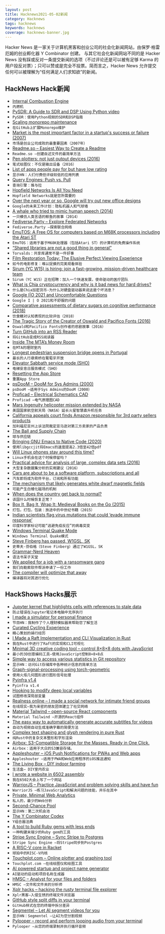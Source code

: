 ```yaml
---
layout: post
title: Hacknews2021-05-02新闻
category: Hacknews
tags: hacknews
keywords: hacknews
coverage: hacknews-banner.jpg
---
```


Hacker News 是一家关于计算机黑客和创业公司的社会化新闻网站，由保罗·格雷厄姆的创业孵化器 Y Combinator 创建。
与其它社会化新闻网站不同的是 Hacker News 没有踩或反对一条提交新闻的选项（不过评论还是可以被有足够 Karma 的用户投反对票）；只可以赞或是完全不投票。简而言之，Hacker News 允许提交任何可以被理解为“任何满足人们求知欲”的新闻。

## HackNews Hack新闻


- [Internal Combustion Engine](https://ciechanow.ski/internal-combustion-engine/)
- `内燃机`
- [PySDR: A Guide to SDR and DSP Using Python video](https://fosdem.org/2021/schedule/event/fsr_pysdr_guide_to_sdr_and_dsp_using_python/)
- `PySDR：使用Python视频的SDR和DSP指南`
- [Scaling monorepo maintenance](https://github.blog/2021-04-29-scaling-monorepo-maintenance/)
- `在GitHub上扩展Monorepo维护`
- [Market is the most important factor in a startup's success or failure (2007)](https://pmarchive.com/guide_to_startups_part4.html)
- `市场是创业公司成败的最重要因素（2007年）`
- [Readme.so – Easiest Way to Create a Readme](https://readme.so/)
- `Readme.so –创建自述文件的最简单方法`
- [Pen plotters: not just output devices (2016)](https://scruss.com/blog/2016/05/17/pen-plotters-not-just-output-devices/)
- `笔式绘图仪：不仅是输出设备（2016）`
- [List of apps people pay for but have low rating](http://ideasfilter.com/)
- `显示HN：人们付费但评级较低的应用列表`
- [Query Engines: Push vs. Pull](http://justinjaffray.com/query-engines-push-vs.-pull/)
- `查询引擎：推与拉`
- [Hopfield Networks Is All You Need](https://ml-jku.github.io/hopfield-layers/)
- `Hopfield Networks就是您所需要的`
- [Over the next year or so, Google will try out new office designs](https://www.nytimes.com/2021/04/30/technology/google-back-to-office-workers.html)
- `Google的未来工作计划：隐私机器人和气球墙`
- [A whale who tried to mimic human speech (2014)](https://www.smithsonianmag.com/science-nature/story-one-whale-who-tried-bridge-linguistic-divide-between-animals-humans-180951437/)
- `一只模仿人类言语的鲸鱼的故事（2014）`
- [Fediverse.Party – Explore Federated Networks](https://fediverse.party/en/miscellaneous)
- `Fediverse.Party –探索联合网络`
- [EmuTOS: A Free OS for computers based on M68K processors including the Atari ST](https://emutos.sourceforge.io/)
- `EmuTOS：适用于基于M68K处理器（包括Atari ST）的计算机的免费操作系统`
- [“Shared libraries are not a good thing in general”](https://lore.kernel.org/lkml/CAHk-=whs8QZf3YnifdLv57+FhBi5_WeNTG1B-suOES=RcUSmQg@mail.gmail.com/)
- `Torvalds：共享库通常不是一件好事`
- [Film Restoration Today: The Elusive Perfect Viewing Experience](https://mubi.com/notebook/posts/film-restoration-today-the-elusive-perfect-viewing-experience)
- `如今的电影修复：难以捉摸的完美观看体验`
- [Sirum (YC W15) is hiring: join a fast-growing, mission-driven healthcare team](https://www.sirum.org/about#careers)
- `Sirum（YC W15）正在招聘：加入一个快速发展，使命驱动的医疗团队`
- [What is Chia cryptocurrency and why is it bad news for hard drives?](https://www.tomsguide.com/news/what-is-chia-cryptocurrency-and-why-is-it-bad-news-for-hard-drives)
- `什么是Chia加密货币-为什么对硬盘驱动器来说这是个坏消息？`
- [Google I|O 2021 and Uncomfortable Questions](https://commonsware.com/blog/2021/05/01/google-io-2021-uncomfortable-questions.html)
- `Google I | O 2021和不舒服的问题`
- [Comparative assessments of dietary sugars on cognitive performance (2018)](https://www.sciencedirect.com/science/article/abs/pii/S0031938417304328)
- `饮食糖对认知表现的比较评估（2018）`
- [The Tragic Story of the Creator of Oswald and Pacifico Fonts (2016)](https://chrisgliddon.com/the-tragic-story-of-vernon-and-oswald-7540fa359509)
- `Oswald和Pacifico Fonts创作者的悲剧故事（2016）`
- [Turn GitHub into an RSS Reader](https://github.com/osmoscraft/osmosfeed)
- `将GitHub变成RSS阅读器`
- [Inside The MTA’s Money Room](https://www.curbed.com/2021/04/al-putre-mta-money-room.html)
- `在MTA的理财室内`
- [Longest pedestrian suspension bridge opens in Portugal](https://www.reuters.com/lifestyle/oddly-enough/high-anxiety-worlds-longest-pedestrian-suspension-bridge-opens-portugal-2021-04-29/)
- `最长的人行悬索桥在葡萄牙开放`
- [Elevator Sabbath service mode (SHO)](https://elevation.fandom.com/wiki/Sabbath_service_(SHO))
- `电梯安息日服务模式（SHO）`
- [Resetting the App Store](https://www.ben-evans.com/benedictevans/2021/4/30/resetting-the-app-store)
- `重置App Store`
- [psDooM – DooM for Sys Admins (2000)](http://psdoom.sourceforge.net/)
- `psDooM –适用于Sys Admins的DooM（2000）`
- [Proficad – Electrical Schematics CAD](https://www.proficad.com/)
- `Proficad –电气原理图CAD`
- [Mars Ingenuity helicopter mission extended by NASA](https://www.bbc.com/news/science-environment-56951752)
- `美国国家航空航天局（NASA）延长火星智慧直升机任务`
- [California appeals court finds Amazon responsible for 3rd party sellers products](https://www.theverge.com/2021/5/1/22414185/california-appeals-court-amazon-marketplace-responsible-third-party-hoverboard)
- `加利福尼亚州上诉法院裁定亚马逊对第三方卖家的产品负责`
- [The Ball and Supply Chain](https://puri.sm/posts/the-ball-and-supply-chain/)
- `球与供应链`
- [Bringing GNU Emacs to Native Code (2020)](https://arxiv.org/abs/2004.02504)
- `使用libgccjit将Emacs的速度提高2.3倍至42倍pdf`
- [Will Linux phones stay around this time?](https://linmob.net/will-linux-phones-stay-around-this-time/)
- `Linux手机会在这个时候停留吗？`
- [Practical advice for analysis of large, complex data sets (2016)](https://www.unofficialgoogledatascience.com/2016/10/practical-advice-for-analysis-of-large.html)
- `大型复杂数据集分析的实用建议（2016）`
- [Cars are about to be a software platform, subscriptions and all](https://www.bloomberg.com/news/articles/2021-05-01/your-car-is-about-to-be-a-software-platform-subscriptions-and-all)
- `汽车即将成为软件平台，订阅和所有功能`
- [The mechanism that likely generates white dwarf magnetic fields](https://phys.org/news/2021-04-mechanism-huge-white-dwarf-magnetic.html)
- `可能产生白矮化磁场的机制`
- [When does the country get back to normal?](https://philip.greenspun.com/blog/2021/05/01/coronapanic-when-does-country-get-back-to-normal/)
- `该国什么时候恢复正常？`
- [Box It, Bag It, Wrap It: Medieval Books on the Go (2015)](https://medievalbooks.nl/2015/02/06/box-it-bag-it-wrap-it-medieval-books-on-the-go/)
- `打包，打包，包装：旅途中的中世纪书籍（2015）`
- [Indian scientists flag virus mutations that could ‘evade immune response’](https://www.reuters.com/world/india/indian-scientists-flag-virus-mutations-that-could-evade-immune-response-2021-05-01/)
- `印度科学家标记可能“逃避免疫反应”的病毒突变`
- [Windows Terminal Quake Mode](https://github.com/microsoft/terminal/blob/main/doc/specs/%23653%20-%20Quake%20Mode/%23653%20-%20Quake%20Mode.md)
- `Windows Terminal Quake模式`
- [Steve Finberg has passed, W1GSL, SK](https://wma.arrl.org/blog/2021/04/26/steve-finberg-w1gsl-sk/)
- `史蒂夫·芬伯格（Steve Finberg）通过了W1GSL，SK`
- [Grammar-Nerd Heaven](https://www.newyorker.com/culture/comma-queen/grammar-nerd-heaven)
- `语法书呆子天堂`
- [We applied for a job with a ransomware gang](https://cybernews.com/security/how-we-applied-to-work-with-ransomware-gang/)
- `我们向勒索软件帮派申请了一份工作`
- [The compiler will optimize that away](https://blog.royalsloth.eu/posts/the-compiler-will-optimize-that-away/)
- `编译器将对其进行优化`


## HackShows Hacks展示

- [ Jupyter kernel that highlights cells with references to stale data](https://nbsafety.org)
- `防止错误在Jupyter笔记本电脑中无序执行`
- [ I made a simulator for personal finance](https://projectifi.io/)
- `节目HN：我制作了个人理财模拟器来帮助您了解生活`
- [ Curated Cycling Experience](https://ridevelo.com/)
- `精心策划的骑行经历`
- [ I Made a Raft Implementation and CLI Visualization in Rust](https://github.com/andreev-io/Raft)
- `我在Rust中进行了Raft的实现和CLI可视化`
- [ Minimal 3D creative coding tool – control 8×8×8 dots with JavaScript](https://doersino.github.io/tixyz/)
- `最小的3D创意编码工具–使用JavaScript控制8×8×8点`
- [ Simple way to access various statistics in Git repository](https://github.com/arzzen/git-quick-stats)
- `显示HN：访问Git存储库中各种统计信息的简单方法`
- [ Graph-signal-processing using torch-geometric](https://github.com/aGIToz/Graph_Signal_Processing)
- `使用火炬几何图形进行图形信号处理`
- [ Pyinfra v1.4](https://github.com/Fizzadar/pyinfra/releases/tag/v1.4)
- `Pyinfra v1.4`
- [ Hooking to modify deep local variables](https://churchofthought.org/blog/2020/10/15/coursera-playback-speed-a-cross-browser-webextension/)
- `试图修改深局部变量`
- [ Realness online – I made a social network for intimate friend groups](https://github.com/realness-online/web)
- `在线现实–我为亲密的朋友团体建立了社交网络`
- [ Material Tailwind – open-source React components](https://material-tailwind.com/)
- `Material Tailwind –开源的React组件`
- [ The easy way to automatically generate accurate subtitles for videos](https://editr.io/beta)
- `自动为视频自动生成准确字幕的简便方法`
- [ Complex text shaping and glyph rendering in pure Rust](https://github.com/dfrg/swash)
- `纯Rust中的复杂文本整形和字形渲染`
- [ Airbox: S3-Compatible Storage for the Masses. Ready in One Click.](https://www.airbox.ai/blog/s3-compatible-storage-in-one-click/)
- `Airbox：适用于大众的S3兼容存储。`
- [ Appleshouter – iOS Push Notifications for PWAs and Web apps](https://github.com/kosmigramma/appleshouter)
- `Appleshouter –适用于PWA和Web应用程序的iOS推送通知`
- [ The Living Box – DIY indoor farming](https://thelivingbx.medium.com/the-living-box-d2e758608750)
- `生活盒– DIY室内农业`
- [ I wrote a website in 6502 assembly](https://www.mdw.la/mdwos/)
- `我在6502大会上写了一个网站`
- [ WarriorJS – Practice JavaScript and problem solving skills and have fun](https://github.com/olistic/warriorjs)
- `WarriorJS –练习JavaScript和解决问题的技能，并乐在其中`
- [ Private, Minimal Web Analytics](https://github.com/christian-fei/minimal-analytics)
- `私人的，最少的Web分析`
- [ Second-Chance Pool](https://news.ycombinator.com/pool)
- `显示HN：第二次机会池`
- [ The Y Combinator Codex](https://phoe.github.io/codex.html)
- `Y组合器法典`
- [ A tool to build Ruby gems with less ends](https://github.com/ch1c0t/bgem)
- `一种构建末端少的Ruby gem的工具`
- [ Stripe Sync Engine – Sync Stripe to Postgres](https://github.com/supabase/stripe-sync-engine)
- `Stripe Sync Engine –将Stripe同步到Postgres`
- [ A RISC-V core in Racket](http://guillaume.baierouge.fr/2021/04/23/simulating-digital-circuits-in-racket/a-risc-v-core-in-racket/index.html)
- `球拍中的RISC-V内核`
- [ Touchplot.com – Online plotter and graphing tool](https://touchplot.com)
- `Touchplot.com –在线绘图仪和绘图工具`
- [ AI powered startup and project name generator](https://namebatao.com/)
- `AI驱动的启动和项目名称生成器`
- [ HMSC – Analyst for your files and folders](https://github.com/Abdullah-V/HMSC)
- `HMSC –文件和文件夹的分析师`
- [ Xplr hacks – hacking the rusty terminal file explorer](https://github.com/sayanarijit/xplr/wiki/Hacks)
- `Xplr黑客–入侵生锈的终端文件浏览器`
- [ GitHub style split diffs in your terminal](https://github.com/banga/git-split-diffs)
- `GitHub样式在您的终端中拆分差异`
- [ Segmentel – Let AI segment videos for you](http://www.segmentel.com)
- `显示HN：Segmentel –让AI为您分割视频`
- [ Pylooper – record and perform looping audio from your terminal](https://github.com/qpwo/pylooper)
- `Pylooper –从您的终端录制并执行循环音频`

